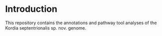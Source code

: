 # Introduction
This repository contains the annotations and pathway tool analyses of the Kordia septentrionalis sp. nov. genome.
